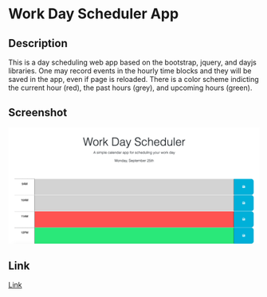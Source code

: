 # Work Day Scheduler App

## Description
This is a day scheduling web app based on the bootstrap, jquery, and dayjs libraries.  One may record events in the hourly time blocks and they will be saved in the app, even if page is reloaded.  There is a color scheme indicting the current hour (red), the past hours (grey), and upcoming hours (green).  

## Screenshot
![Screenshot](/Assets/schedule-app-screen.png)

## Link
[Link](https://tavonns.github.io/day-scheduler/)

